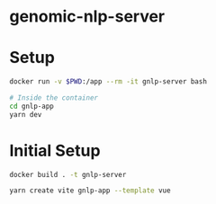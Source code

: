 # genomic-nlp-server

# Setup

```bash
docker run -v $PWD:/app --rm -it gnlp-server bash

# Inside the container
cd gnlp-app
yarn dev
```

# Initial Setup

```bash
docker build . -t gnlp-server

yarn create vite gnlp-app --template vue
```